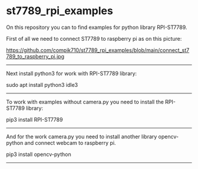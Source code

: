 # st7789_rpi_examples
On this repository you can to find 
examples for python library RPI-ST7789.

First of all we need to connect ST7789 to raspberry pi as on this picture:

https://github.com/compik710/st7789_rpi_examples/blob/main/connect_st7789_to_raspberry_pi.jpg
_________________



Next install python3
for work with RPI-ST7789 library:

sudo apt install python3 idle3
______________________________



To work with examples without camera.py 
you need to install the RPI-ST7789 library:

pip3 install RPI-ST7789
_______________________



And for the work camera.py 
you need to install another 
library opencv-python and
connect webcam to raspberry pi.

pip3 install opencv-python
__________________________
